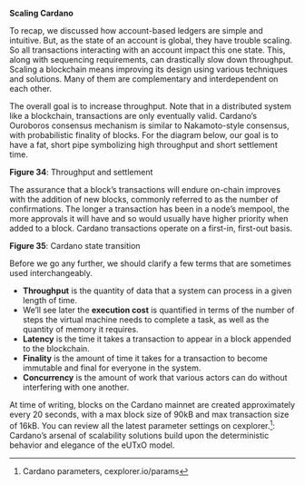 **Scaling Cardano** 

To recap, we discussed how account-based ledgers are simple and intuitive. But, as the state of an account is global, they have trouble scaling. So all transactions interacting with an account impact this one state. This, along with sequencing requirements, can drastically slow down throughput. Scaling a blockchain means improving its design using various techniques and solutions. Many of them are complementary and interdependent on each other.

The overall goal is to increase throughput. Note that in a distributed system like a blockchain, transactions are only eventually valid. Cardano’s Ouroboros consensus mechanism is similar to Nakamoto-style consensus, with probabilistic finality of blocks. For the diagram below, our goal is to have a fat, short pipe symbolizing high throughput and short settlement time.

**Figure 34**: Throughput and settlement 

The assurance that a block’s transactions will endure on-chain improves with the addition of new blocks, commonly referred to as the number of confirmations. The longer a transaction has been in a node’s mempool, the more approvals it will have and so would usually have higher priority when added to a block. Cardano transactions operate on a first-in, first-out basis. 

**Figure 35**: Cardano state transition

Before we go any further, we should clarify a few terms that are sometimes used interchangeably. 
- **Throughput** is the quantity of data that a system can process in a given length of time. 
- We’ll see later the **execution cost** is quantified in terms of the number of steps the virtual machine needs to complete a task, as well as the quantity of memory it requires.
- **Latency** is the time it takes a transaction to appear in a block appended to the blockchain. 
- **Finality** is the amount of time it takes for a transaction to become immutable and final for everyone in the system.
- **Concurrency** is the amount of work that various actors can do without interfering with one another. 

At time of writing, blocks on the Cardano mainnet are created approximately every 20 seconds, with a max block size of 90kB and max transaction size of 16kB. You can review all the latest parameter settings on cexplorer.[^1]: Cardano’s arsenal of scalability solutions build upon the deterministic behavior and elegance of the eUTxO model.  

[^1]: Cardano parameters, cexplorer.io/params
